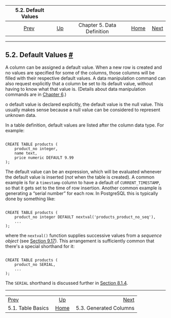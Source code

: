

|              5.2. Default Values             |                                             |                            |                                                       |                                                              |
| :------------------------------------------: | :------------------------------------------ | :------------------------: | ----------------------------------------------------: | -----------------------------------------------------------: |
| [Prev](ddl-basics.html "5.1. Table Basics")  | [Up](ddl.html "Chapter 5. Data Definition") | Chapter 5. Data Definition | [Home](index.html "PostgreSQL 17devel Documentation") |  [Next](ddl-generated-columns.html "5.3. Generated Columns") |

***

## 5.2. Default Values [#](#DDL-DEFAULT)

A column can be assigned a default value. When a new row is created and no values are specified for some of the columns, those columns will be filled with their respective default values. A data manipulation command can also request explicitly that a column be set to its default value, without having to know what that value is. (Details about data manipulation commands are in [Chapter 6](dml.html "Chapter 6. Data Manipulation").)

o default value is declared explicitly, the default value is the null value. This usually makes sense because a null value can be considered to represent unknown data.

In a table definition, default values are listed after the column data type. For example:

```

CREATE TABLE products (
    product_no integer,
    name text,
    price numeric DEFAULT 9.99
);
```

The default value can be an expression, which will be evaluated whenever the default value is inserted (*not* when the table is created). A common example is for a `timestamp` column to have a default of `CURRENT_TIMESTAMP`, so that it gets set to the time of row insertion. Another common example is generating a “serial number” for each row. In PostgreSQL this is typically done by something like:

```

CREATE TABLE products (
    product_no integer DEFAULT nextval('products_product_no_seq'),
    ...
);
```

where the `nextval()` function supplies successive values from a *sequence object* (see [Section 9.17](functions-sequence.html "9.17. Sequence Manipulation Functions")). This arrangement is sufficiently common that there's a special shorthand for it:

```

CREATE TABLE products (
    product_no SERIAL,
    ...
);
```

The `SERIAL` shorthand is discussed further in [Section 8.1.4](datatype-numeric.html#DATATYPE-SERIAL "8.1.4. Serial Types").

***

|                                              |                                                       |                                                              |
| :------------------------------------------- | :---------------------------------------------------: | -----------------------------------------------------------: |
| [Prev](ddl-basics.html "5.1. Table Basics")  |      [Up](ddl.html "Chapter 5. Data Definition")      |  [Next](ddl-generated-columns.html "5.3. Generated Columns") |
| 5.1. Table Basics                            | [Home](index.html "PostgreSQL 17devel Documentation") |                                       5.3. Generated Columns |
